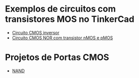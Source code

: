 # Exemplos de circuitos com transistores MOS no TinkerCad

* [Circuito CMOS inversor]( https://www.tinkercad.com/things/dBeYVb3KHJD)
* [Circuito CMOS NOR com transistor nMOS e pMOS](https://www.tinkercad.com/things/5o57tj81Kzt-copy-of-cmos-inverter/editel?tenant=circuits?sharecode=ozUnapSYDiGcSRRzrzdLgwyvXfF3EqU0zf92TgySr40)

# Projetos de Portas CMOS

* [NAND](https://commons.wikimedia.org/wiki/File:CMOS_NAND.svg)
